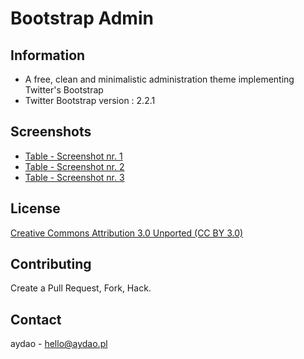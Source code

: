 # Bootstrap Admin

## Information

* A free, clean and minimalistic administration theme implementing Twitter's Bootstrap
* Twitter Bootstrap version : 2.2.1

## Screenshots

* [Table - Screenshot nr. 1](https://github.com/aydao/Bootstrap-Admin/blob/master/screenshots/screenshot-table-1.png?raw=true)
* [Table - Screenshot nr. 2](https://github.com/aydao/Bootstrap-Admin/blob/master/screenshots/screenshot-table-2.png?raw=true)
* [Table - Screenshot nr. 3](https://github.com/aydao/Bootstrap-Admin/blob/master/screenshots/screenshot-table-3.png?raw=true)

## License

[Creative Commons Attribution 3.0 Unported (CC BY 3.0)](http://creativecommons.org/licenses/by/3.0/)

## Contributing

Create a Pull Request,
Fork,
Hack.

## Contact

aydao - hello@aydao.pl